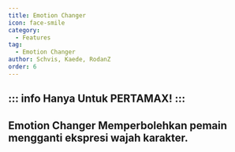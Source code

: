 ```yaml
---
title: Emotion Changer
icon: face-smile
category:
  - Features
tag:
  - Emotion Changer
author: Schvis, Kaede, RodanZ
order: 6
---
```

::: info Hanya Untuk PERTAMAX!
:::
---
## Emotion Changer Memperbolehkan pemain mengganti ekspresi wajah karakter.
